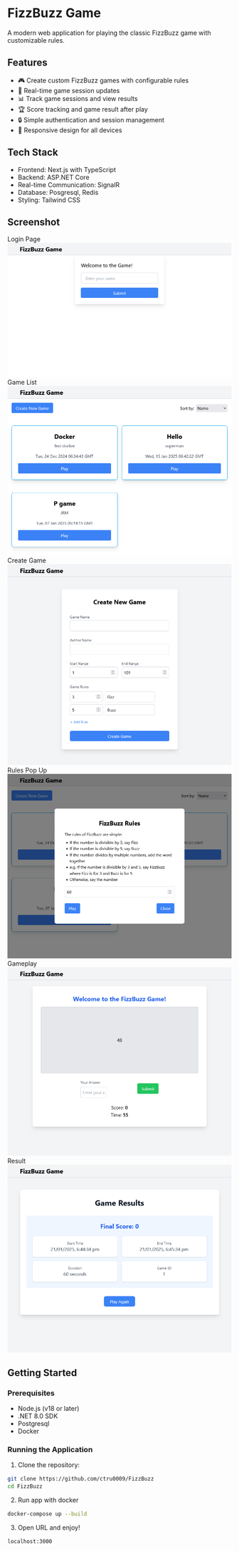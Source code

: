 # FizzBuzz Game

A modern web application for playing the classic FizzBuzz game with customizable rules.

## Features

- 🎮 Create custom FizzBuzz games with configurable rules
- 👥 Real-time game session updates
- 📊 Track game sessions and view results
- 🏆 Score tracking and game result after play
- 🔒 Simple authentication and session management
- 📱 Responsive design for all devices

## Tech Stack

- Frontend: Next.js with TypeScript
- Backend: ASP.NET Core
- Real-time Communication: SignalR
- Database: Posgresql, Redis
- Styling: Tailwind CSS

## Screenshot

Login Page
![FizzBuzz Login Screenshot](./public/images/fizzbuzz_login_screenshot.png)
Game List 
![FizzBuzz Games List Screenshot](./public/images/fizzbuzz_games_list_screenshot.png)
Create Game
![FizzBuzz Create Game Screenshot](./public/images/fizzbuzz_create_game_screenshot.png)
Rules Pop Up
![FizzBuzz Rules Pop Up Screenshot](./public/images/fizzbuzz_rules_pop_up_screenshot.png)
Gameplay
![FizzBuzz Game Page Screenshot](./public/images/fizzbuzz_game_page_screenshot.png)
Result
![FizzBuzz Result Screenshot](./public/images/fizzbuzz_result_screenshot.png)

## Getting Started

### Prerequisites

- Node.js (v18 or later)
- .NET 8.0 SDK
- Postgresql
- Docker

### Running the Application

1. Clone the repository:
```bash
git clone https://github.com/ctru0009/FizzBuzz
cd FizzBuzz
```
2. Run app with docker
```bash
docker-compose up --build
```
3. Open URL and enjoy!
```
localhost:3000
```